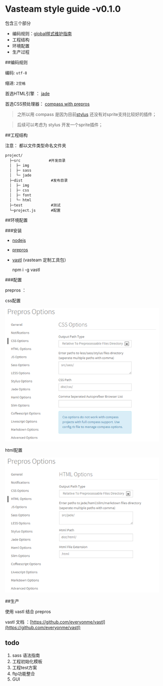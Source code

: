 # Vasteam style guide -v0.1.0

包含三个部分

- 编码规则：[global样式维护指南](https://github.com/everyonme/vas-styleguide/blob/master/sass.md)
- 工程结构
- 环境配置
- 生产过程


##编码规则

编码:  `utf-8`

缩进:  `2空格`

首选HTML引擎 ： [jade](http://jade-lang.com)

首选CSS预处理器： [compass with prepros](http://alphapixels.com/prepros/)

> 之所以用 compass 是因为目前[stylus](http://learnboost.github.io/stylus/) 还没有对sprite支持比较好的插件；

> 后续可以考虑为 stylus 开发一个sprite插件；
  
    
##工程结构

注意： 都以文件类型命名文件夹
```
project/
  ├─src             #开发目录
  │  ├─ img
  │  ├─ sass
  │  └─ jade
  ├─dist             #发布目录
  │  ├─ img
  │  ├─ css
  │  ├─ font
  │  └─ html
  ├─test             #测试
  └─project.js       #配置
```


##环境配置

###安装
  
* [nodejs](http://nodejs.org/) 
* [prepros](http://alphapixels.com/prepros/)
* [vastl](https://github.com/everyonme/vastl) (vasteam 定制工具包）
  
    npm i -g vastl
  
###配置

prepros ：

css配置

![alt css](img/css.png)

html配置

![alt html](img/html.png)


##生产

使用 vastl 结合 prepros

vastl 文档 ：[https://github.com/everyonme/vastl](https://github.com/everyonme/vastl)


## todo

1. sass 语法指南
2. 工程初始化模板
3. 工程test方案
4. ftp功能整合
5. GUI
